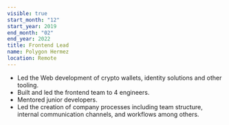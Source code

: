 ```yaml
---
visible: true
start_month: "12"
start_year: 2019
end_month: "02"
end_year: 2022
title: Frontend Lead
name: Polygon Hermez
location: Remote
---
```

- Led the Web development of crypto wallets, identity solutions and other tooling.
- Built and led the frontend team to 4 engineers.
- Mentored junior developers.
- Led the creation of company processes including team structure, internal communication channels, and workflows among others.